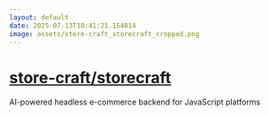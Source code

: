 ```yaml
---
layout: default
date: 2025-07-13T10:41:21.154014
image: assets/store-craft_storecraft_cropped.png
---
```


# [store-craft/storecraft](https://github.com/store-craft/storecraft)

AI-powered headless e-commerce backend for JavaScript platforms
